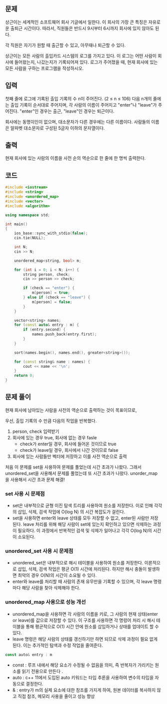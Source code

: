 ## 문제

상근이는 세계적인 소프트웨어 회사 기글에서 일한다. 이 회사의 가장 큰 특징은 자유로운 출퇴근 시간이다. 따라서, 직원들은 반드시 9시부터 6시까지 회사에 있지 않아도 된다.

각 직원은 자기가 원할 때 출근할 수 있고, 아무때나 퇴근할 수 있다.

상근이는 모든 사람의 출입카드 시스템의 로그를 가지고 있다. 이 로그는 어떤 사람이 회사에 들어왔는지, 나갔는지가 기록되어져 있다. 로그가 주어졌을 때, 현재 회사에 있는 모든 사람을 구하는 프로그램을 작성하시오.

## 입력

첫째 줄에 로그에 기록된 출입 기록의 수 n이 주어진다. (2 ≤ n ≤ 106) 다음 n개의 줄에는 출입 기록이 순서대로 주어지며, 각 사람의 이름이 주어지고 "enter"나 "leave"가 주어진다. "enter"인 경우는 출근, "leave"인 경우는 퇴근이다.

회사에는 동명이인이 없으며, 대소문자가 다른 경우에는 다른 이름이다. 사람들의 이름은 알파벳 대소문자로 구성된 5글자 이하의 문자열이다.

## 출력

현재 회사에 있는 사람의 이름을 사전 순의 역순으로 한 줄에 한 명씩 출력한다.

## 코드

```cpp
#include <iostream>
#include <string>
#include <unordered_map>
#include <vector>
#include <algorithm>

using namespace std;

int main()
{
    ios_base::sync_with_stdio(false);
    cin.tie(NULL);

    int N;
    cin >> N;

    unordered_map<string, bool> m;

    for (int i = 0; i < N; i++) {
        string person, check;
        cin >> person >> check;

        if (check == "enter") {
            m[person] = true;
        } else if (check == "leave") {
            m[person] = false;
        }
    }

    vector<string> names;
    for (const auto& entry : m) {
        if (entry.second) {
            names.push_back(entry.first);
        }
    }

    sort(names.begin(), names.end(), greater<string>());

    for (const string& name : names) {
        cout << name << '\n';
    }
    return 0;
}

```

## 문제 풀이

현재 회사에 남아있는 사람을 사전의 역순으로 출력하는 것이 목표이므로,

우선, 출입 기록의 수 만큼 다음의 작업을 반복했다.

1. person, check 입력받기
2. 회사에 있는 경우 true, 회사에 없는 경우 fasle
   - check가 enter일 경우, 회사에 들어온 것이므로 true
   - check가 leave일 경우, 회사에서 나간 것이므로 false
3. 회사에 있는 사람들만 벡터에 저장하고 이를 사전 역순으로 출력

처음 이 문제를 set을 사용하여 문제를 풀었는데 시간 초과가 나왔다. 그래서 unordered_set을 사용해서 문제를 풀었는데 또 시간 초과가 나왔다. unorder_map 을 사용해서 시간 초과 문제 해결!

### set 사용 시 문제점

- set은 내부적으로 균형 이진 탐색 트리를 사용하여 원소를 저장한다. 이로 인해 각각의 삽입, 삭제, 검색 작업에 O(log N) 의 시간 복잡도가 걸린다.
- set을 사용하면 enter와 leave 상태를 모두 저장할 수 없고, enter된 사람만 저장된다. leave 처리를 위해 해당 사람이 set에 있는지 확인하고 있으면 삭제하는 과정이 필요하다. 이 과정에서 반복적인 검색 및 삭제가 일어나고 각각 O(log N)의 시간이 소요된다.

### unordered_set 사용 시 문제점

- unordered_set은 내부적으로 해시 테이블을 사용하여 원소를 저장한다. 이론적으로 삽입, 삭제, 검색 작업은 평균 O(1) 시간에 처리된다. 하지만 해시 충돌이 발생하면 최악의 경우 O(N)의 시간이 소요될 수 있다.
- enter와 leave를 처리할 때 사람의 존재 유무만을 기록할 수 있으며, 각 leave 명령마다 해당 사람을 찾아 삭제해야 한다.

### unordered_map 사용으로 성능 개선

- unordered_map을 사용하면 각 사람의 이름을 키로, 그 사람의 현재 상태(enter or leave)를 값으로 저장할 수 있다. 이 구조를 사용하면 각 명렁어 처리 시 해시 테이블을 통해 평균적으로 O(1) 시간 안에 원소를 삽입하거나 상태를 업데이트 할 수 있다.
- leave 명령은 해당 사람의 상태를 갱신하기만 하면 되므로 삭제 과정이 필요 없게 된다. 이는 추가적인 탐색과 수정 작업을 줄여준다.

```jsx
const auto& entry : m
```

- const : 루프 내에서 해당 요소가 수정될 수 없음을 의미, 즉 반복자가 가리키는 원소를 읽기 전용으로 만든다 .
- auto : c++ 11에서 도입된 auto 키워드는 타입 추론을 사용하여 변수의 타입을 자동으로 결정한다.
- & : entry가 m의 실제 요소에 대한 참조를 가지게 하여, 원본 데이터를 복사하지 않고 직접 참조, 메모리 사용을 줄이고 성능 향상
